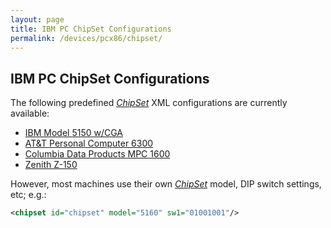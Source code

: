 ```yaml
---
layout: page
title: IBM PC ChipSet Configurations
permalink: /devices/pcx86/chipset/
---
```


IBM PC ChipSet Configurations
---

The following predefined *[ChipSet](/docs/pcx86/chipset/)* XML configurations are currently available:

- [IBM Model 5150 w/CGA](5150-cga-max.xml)
- [AT&amp;T Personal Computer 6300](att6300-cga-max.xml)
- [Columbia Data Products MPC 1600](mpc1600-cga-max.xml)
- [Zenith Z-150](z150-cga-max.xml)

However, most machines use their own *[ChipSet](/docs/pcx86/chipset/)* model, DIP switch settings, etc; e.g.:

```xml
<chipset id="chipset" model="5160" sw1="01001001"/>
```
